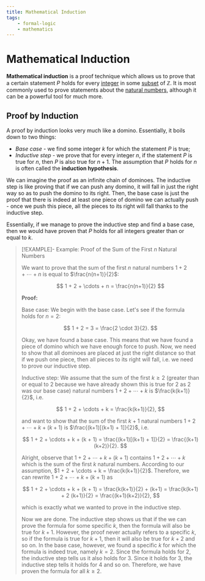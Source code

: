 ```yaml
---
title: Mathematical Induction
tags:
    - formal-logic
    - mathematics
---
```


# Mathematical Induction

**Mathematical induction** is a proof technique which allows us to prove that a certain statement $P$ holds for every [integer](TODO) in some [subset](../Set%20Theory/Subsets.md) of $\mathbb{Z}$. It is most commonly used to prove statements about the [natural numbers](TODO), although it can be a powerful tool for much more.

## Proof by Induction

A proof by induction looks very much like a domino. Essentially, it boils down to two things:
- *Base case* - we find some integer $k$ for which the statement $P$ is true;
- *Inductive step* - we prove that for every integer $n$, if the statement $P$ is true for $n$, then $P$ is also true for $n+1$. The assumption that $P$ holds for $n$ is often called the **induction hypothesis**.

We can imagine the proof as an infinite chain of dominoes. The inductive step is like proving that if we can push any domino, it will fall in just the right way so as to push the domino to its right. Then, the base case is just the proof that there is indeed at least one piece of domino we can actually push - once we push this piece, all the pieces to its right will fall thanks to the inductive step.

Essentially, if we manage to prove the inductive step and find a base case, then we would have proven that $P$ holds for all integers greater than or equal to $k$.

>[!EXAMPLE]- Example: Proof of the Sum of the First $n$ Natural Numbers
>
>We want to prove that the sum of the first $n$ natural numbers $1 + 2 + \cdots + n$ is equal to $\frac{n(n+1)}{2}$:
>
>$$
>1 + 2 + \cdots + n = \frac{n(n+1)}{2}
>$$
>
>**Proof:**
>
>Base case: We begin with the base case. Let's see if the formula holds for $n = 2$:
>
>$$
>1 + 2 = 3 = \frac{2 \cdot 3}{2}.
>$$
>
>Okay, we have found a base case. This means that we have found a piece of domino which we have enough force to push. Now, we need to show that all dominoes are placed at just the right distance so that if we push one piece, then all pieces to its right will fall, i.e. we need to prove our inductive step.
>
>Inductive step: We assume that the sum of the first $k \ge 2$ (greater than or equal to $2$ because we have already shown this is true for $2$ as $2$ was our base case) natural numbers $1 + 2 + \cdots + k$ is $\frac{k(k+1)}{2}$, i.e.
>
>$$
>1 + 2 + \cdots + k = \frac{k(k+1)}{2},
>$$
>
>and want to show that the sum of the first $k + 1$ natural numbers $1 + 2 + \cdots + k + (k + 1)$ is $\frac{(k+1)[(k+1) + 1]}{2}$, i.e.
>
>$$
>1 + 2 + \cdots + k + (k + 1) = \frac{(k+1)[(k+1) + 1]}{2} = \frac{(k+1)(k+2)}{2}.
>$$
>
>Alright, observe that $1 + 2 + \cdots + k + (k + 1)$ contains $1 + 2 + \cdots + k$ which is the sum of the first $k$ natural numbers. According to our assumption, $1 + 2 + \cdots + k = \frac{k(k+1)}{2}$. Therefore, we can rewrite $1 + 2 + \cdots + k + (k + 1)$ as
>
>$$
>1 + 2 + \cdots + k + (k + 1) = \frac{k(k+1)}{2} + (k+1) = \frac{k(k+1) + 2 (k+1)}{2} = \frac{(k+1)(k+2)}{2},
>$$
>
>which is exactly what we wanted to prove in the inductive step.
>
>Now we are done. The inductive step shows us that if the we can prove the formula for some specific $k$, then the formula will also be true for $k+1$. However, the proof never actually refers to a specific $k$, so if the formula is true for $k+1$, then it will also be true for $k+2$ and so on. In the base case, however, we found a specific $k$ for which the formula is indeed true, namely $k = 2$. Since the formula holds for $2$, the inductive step tells us it also holds for $3$. Since it holds for $3$, the inductive step tells it holds for $4$ and so on. Therefore, we have proven the formula for all $k \ge 2$.
>